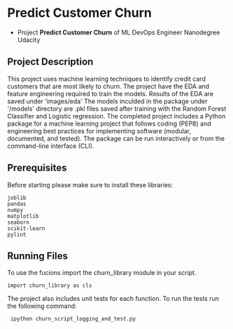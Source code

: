 # Predict Customer Churn

- Project **Predict Customer Churn** of ML DevOps Engineer Nanodegree Udacity

## Project Description

This project uses machine learning techniques to identify credit card customers that are most likely to churn. 
The project have the EDA and feature engineering required to train the models.
Results of the EDA are saved under 'images/eda'
The models inculded in the package under '/models' directory are .pkl files saved after training with the Random Forest Classifier and Logistic regression.
The completed project includes a Python package for a machine learning project that follows coding (PEP8) and engineering best practices for implementing software (modular, documented, and tested). The package can be run interactively or from the command-line interface (CLI).

## Prerequisites

Before starting please make sure to install these libraries:

```
joblib
pandas
numpy
matplotlib
seaborn
scikit-learn
pylint

```

## Running Files
To use the fucions import the churn_library module in your script.

`import churn_library as cls`

The project also includes unit tests for each function.
To run the tests run the following command:

` ipython churn_script_logging_and_test.py`